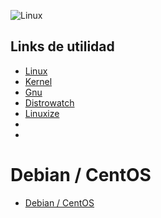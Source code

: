 ![Linux](https://blogs.unity3d.com/wp-content/uploads/2019/05/image1-11.png)

## Links de utilidad
* [Linux](https://www.linux.com/)
* [Kernel](https://www.kernel.org/)
* [Gnu](http://www.gnu.org/)
* [Distrowatch](http://distrowatch.com)
* [Linuxize](https://linuxize.com/post/how-to-install-visual-studio-code-on-centos-7/)
* []()
* []()

# Debian / CentOS
* [Debian / CentOS](https://github.com/leandrocosmetomassini/Linux/tree/master/Capetas/Centos-Debian)
